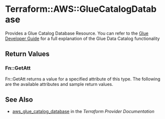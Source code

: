 # Terraform::AWS::GlueCatalogDatabase

Provides a Glue Catalog Database Resource. You can refer to the [Glue Developer Guide](http://docs.aws.amazon.com/glue/latest/dg/populate-data-catalog.html) for a full explanation of the Glue Data Catalog functionality

## Return Values

### Fn::GetAtt

Fn::GetAtt returns a value for a specified attribute of this type. The following are the available attributes and sample return values.

## See Also

* [aws_glue_catalog_database](https://www.terraform.io/docs/providers/aws/r/glue_catalog_database.html) in the _Terraform Provider Documentation_